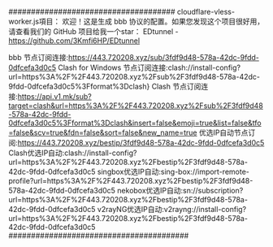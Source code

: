 #####################################
cloudflare-vless-worker.js項目：
欢迎！这是生成 bbb 协议的配置。如果您发现这个项目很好用，请查看我们的 GitHub 项目给我一个star：
EDtunnel - https://github.com/3Kmfi6HP/EDtunnel

bbb 节点订阅连接:https://443.720208.xyz/sub/3fdf9d48-578a-42dc-9fdd-0dfcefa3d0c5
Clash for Windows 节点订阅连接:clash://install-config?url=https%3A%2F%2F443.720208.xyz%2Fsub%2F3fdf9d48-578a-42dc-9fdd-0dfcefa3d0c5%3Fformat%3Dclash}
Clash 节点订阅连接:https://api.v1.mk/sub?target=clash&url=https%3A%2F%2F443.720208.xyz%2Fsub%2F3fdf9d48-578a-42dc-9fdd-0dfcefa3d0c5%3Fformat%3Dclash&insert=false&emoji=true&list=false&tfo=false&scv=true&fdn=false&sort=false&new_name=true
优选IP自动节点订阅:https://443.720208.xyz/bestip/3fdf9d48-578a-42dc-9fdd-0dfcefa3d0c5
Clash优选IP自动:clash://install-config?url=https%3A%2F%2F443.720208.xyz%2Fbestip%2F3fdf9d48-578a-42dc-9fdd-0dfcefa3d0c5
singbox优选IP自动:sing-box://import-remote-profile?url=https%3A%2F%2F443.720208.xyz%2Fbestip%2F3fdf9d48-578a-42dc-9fdd-0dfcefa3d0c5
nekobox优选IP自动:sn://subscription?url=https%3A%2F%2F443.720208.xyz%2Fbestip%2F3fdf9d48-578a-42dc-9fdd-0dfcefa3d0c5
v2rayNG优选IP自动:v2rayng://install-config?url=https%3A%2F%2F443.720208.xyz%2Fbestip%2F3fdf9d48-578a-42dc-9fdd-0dfcefa3d0c5
########################################
